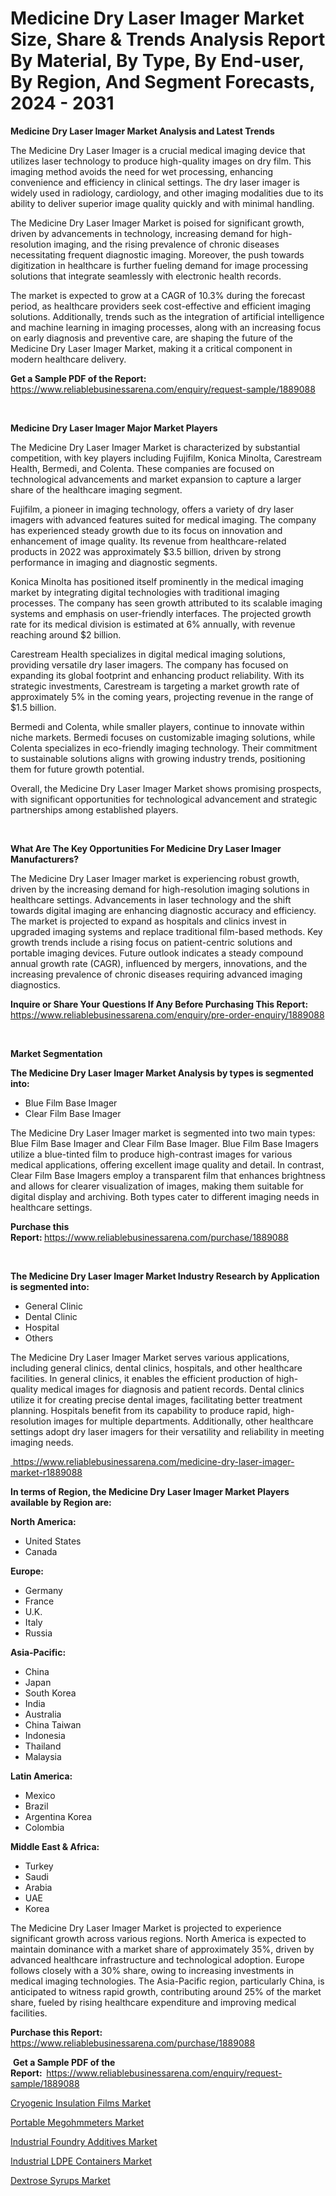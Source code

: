 <p><h1>Medicine Dry Laser Imager Market Size, Share & Trends Analysis Report By Material, By Type, By End-user, By Region, And Segment Forecasts, 2024 - 2031</h1></p><p><strong>Medicine Dry Laser Imager Market Analysis and Latest Trends</strong></p>
<p><p>The Medicine Dry Laser Imager is a crucial medical imaging device that utilizes laser technology to produce high-quality images on dry film. This imaging method avoids the need for wet processing, enhancing convenience and efficiency in clinical settings. The dry laser imager is widely used in radiology, cardiology, and other imaging modalities due to its ability to deliver superior image quality quickly and with minimal handling.</p><p>The Medicine Dry Laser Imager Market is poised for significant growth, driven by advancements in technology, increasing demand for high-resolution imaging, and the rising prevalence of chronic diseases necessitating frequent diagnostic imaging. Moreover, the push towards digitization in healthcare is further fueling demand for image processing solutions that integrate seamlessly with electronic health records.</p><p>The market is expected to grow at a CAGR of 10.3% during the forecast period, as healthcare providers seek cost-effective and efficient imaging solutions. Additionally, trends such as the integration of artificial intelligence and machine learning in imaging processes, along with an increasing focus on early diagnosis and preventive care, are shaping the future of the Medicine Dry Laser Imager Market, making it a critical component in modern healthcare delivery.</p></p>
<p><strong>Get a Sample PDF of the Report:&nbsp;</strong> <a href="https://www.reliablebusinessarena.com/enquiry/request-sample/1889088?utm_campaign=1596&utm_medium=2&utm_source=Github&utm_content=ia&utm_term=24102024&utm_id=medicine-dry-laser-imager">https://www.reliablebusinessarena.com/enquiry/request-sample/1889088</a></p>
<p>&nbsp;</p>
<p><strong>Medicine Dry Laser Imager Major Market Players</strong></p>
<p><p>The Medicine Dry Laser Imager Market is characterized by substantial competition, with key players including Fujifilm, Konica Minolta, Carestream Health, Bermedi, and Colenta. These companies are focused on technological advancements and market expansion to capture a larger share of the healthcare imaging segment.</p><p>Fujifilm, a pioneer in imaging technology, offers a variety of dry laser imagers with advanced features suited for medical imaging. The company has experienced steady growth due to its focus on innovation and enhancement of image quality. Its revenue from healthcare-related products in 2022 was approximately $3.5 billion, driven by strong performance in imaging and diagnostic segments.</p><p>Konica Minolta has positioned itself prominently in the medical imaging market by integrating digital technologies with traditional imaging processes. The company has seen growth attributed to its scalable imaging systems and emphasis on user-friendly interfaces. The projected growth rate for its medical division is estimated at 6% annually, with revenue reaching around $2 billion.</p><p>Carestream Health specializes in digital medical imaging solutions, providing versatile dry laser imagers. The company has focused on expanding its global footprint and enhancing product reliability. With its strategic investments, Carestream is targeting a market growth rate of approximately 5% in the coming years, projecting revenue in the range of $1.5 billion.</p><p>Bermedi and Colenta, while smaller players, continue to innovate within niche markets. Bermedi focuses on customizable imaging solutions, while Colenta specializes in eco-friendly imaging technology. Their commitment to sustainable solutions aligns with growing industry trends, positioning them for future growth potential.</p><p>Overall, the Medicine Dry Laser Imager Market shows promising prospects, with significant opportunities for technological advancement and strategic partnerships among established players.</p></p>
<p>&nbsp;</p>
<p><strong>What Are The Key Opportunities For Medicine Dry Laser Imager Manufacturers?</strong></p>
<p><p>The Medicine Dry Laser Imager market is experiencing robust growth, driven by the increasing demand for high-resolution imaging solutions in healthcare settings. Advancements in laser technology and the shift towards digital imaging are enhancing diagnostic accuracy and efficiency. The market is projected to expand as hospitals and clinics invest in upgraded imaging systems and replace traditional film-based methods. Key growth trends include a rising focus on patient-centric solutions and portable imaging devices. Future outlook indicates a steady compound annual growth rate (CAGR), influenced by mergers, innovations, and the increasing prevalence of chronic diseases requiring advanced imaging diagnostics.</p></p>
<p><strong>Inquire or Share Your Questions If Any Before Purchasing This Report:</strong> <a href="https://www.reliablebusinessarena.com/enquiry/pre-order-enquiry/1889088?utm_campaign=1596&utm_medium=2&utm_source=Github&utm_content=ia&utm_term=24102024&utm_id=medicine-dry-laser-imager">https://www.reliablebusinessarena.com/enquiry/pre-order-enquiry/1889088</a></p>
<p>&nbsp;</p>
<p><strong>Market Segmentation</strong></p>
<p><strong>The Medicine Dry Laser Imager Market Analysis by types is segmented into:</strong></p>
<p><ul><li>Blue Film Base Imager</li><li>Clear Film Base Imager</li></ul></p>
<p><p>The Medicine Dry Laser Imager market is segmented into two main types: Blue Film Base Imager and Clear Film Base Imager. Blue Film Base Imagers utilize a blue-tinted film to produce high-contrast images for various medical applications, offering excellent image quality and detail. In contrast, Clear Film Base Imagers employ a transparent film that enhances brightness and allows for clearer visualization of images, making them suitable for digital display and archiving. Both types cater to different imaging needs in healthcare settings.</p></p>
<p><strong>Purchase this Report:&nbsp;</strong><a href="https://www.reliablebusinessarena.com/purchase/1889088?utm_campaign=1596&utm_medium=2&utm_source=Github&utm_content=ia&utm_term=24102024&utm_id=medicine-dry-laser-imager">https://www.reliablebusinessarena.com/purchase/1889088</a></p>
<p>&nbsp;</p>
<p><strong>The Medicine Dry Laser Imager Market Industry Research by Application is segmented into:</strong></p>
<p><ul><li>General Clinic</li><li>Dental Clinic</li><li>Hospital</li><li>Others</li></ul></p>
<p><p>The Medicine Dry Laser Imager Market serves various applications, including general clinics, dental clinics, hospitals, and other healthcare facilities. In general clinics, it enables the efficient production of high-quality medical images for diagnosis and patient records. Dental clinics utilize it for creating precise dental images, facilitating better treatment planning. Hospitals benefit from its capability to produce rapid, high-resolution images for multiple departments. Additionally, other healthcare settings adopt dry laser imagers for their versatility and reliability in meeting imaging needs.</p></p>
<p><a href="https://www.reliablebusinessarena.com/medicine-dry-laser-imager-market-r1889088?utm_campaign=1596&utm_medium=2&utm_source=Github&utm_content=ia&utm_term=24102024&utm_id=medicine-dry-laser-imager">&nbsp;https://www.reliablebusinessarena.com/medicine-dry-laser-imager-market-r1889088</a></p>
<p><strong>In terms of Region, the Medicine Dry Laser Imager Market Players available by Region are:</strong></p>
<p>
    <p> <strong> North America: </strong>
        <ul>
            <li>United States</li>
            <li>Canada</li>
        </ul>
        </p> 
    <p> <strong> Europe: </strong>
        <ul>
            <li>Germany</li>
            <li>France</li>
            <li>U.K.</li>
            <li>Italy</li>
            <li>Russia</li>
        </ul>
        </p> 
    <p> <strong> Asia-Pacific: </strong>
        <ul>
            <li>China</li>
            <li>Japan</li>
            <li>South Korea</li>
            <li>India</li>
            <li>Australia</li>
            <li>China Taiwan</li>
            <li>Indonesia</li>
            <li>Thailand</li>
            <li>Malaysia</li>
        </ul>
        </p> 
    <p> <strong> Latin America: </strong>
        <ul>
            <li>Mexico</li>
            <li>Brazil</li>
            <li>Argentina Korea</li>
            <li>Colombia</li>
        </ul>
        </p> 
    <p> <strong> Middle East & Africa: </strong>
        <ul>
            <li>Turkey</li>
            <li>Saudi</li>
            <li>Arabia</li>
            <li>UAE</li>
            <li>Korea</li>
        </ul>
    </p>
    </p>
<p><p>The Medicine Dry Laser Imager Market is projected to experience significant growth across various regions. North America is expected to maintain dominance with a market share of approximately 35%, driven by advanced healthcare infrastructure and technological adoption. Europe follows closely with a 30% share, owing to increasing investments in medical imaging technologies. The Asia-Pacific region, particularly China, is anticipated to witness rapid growth, contributing around 25% of the market share, fueled by rising healthcare expenditure and improving medical facilities.</p></p>
<p><strong>Purchase this Report: </strong><a href="https://www.reliablebusinessarena.com/purchase/1889088?utm_campaign=1596&utm_medium=2&utm_source=Github&utm_content=ia&utm_term=24102024&utm_id=medicine-dry-laser-imager">https://www.reliablebusinessarena.com/purchase/1889088</a></p>
<p>&nbsp;<strong>Get a Sample PDF of the Report:&nbsp;&nbsp;</strong><a href="https://www.reliablebusinessarena.com/enquiry/request-sample/1889088?utm_campaign=1596&utm_medium=2&utm_source=Github&utm_content=ia&utm_term=24102024&utm_id=medicine-dry-laser-imager">https://www.reliablebusinessarena.com/enquiry/request-sample/1889088</a></p>
<p><strong></strong></p>
<p><p><a href="https://www.linkedin.com/pulse/cryogenic-insulation-films-market-size-type-single-side-coateddouble-rju4c?utm_campaign=1596&utm_medium=2&utm_source=Github&utm_content=ia&utm_term=24102024&utm_id=medicine-dry-laser-imager">Cryogenic Insulation Films Market</a></p><p><a href="https://www.linkedin.com/pulse/insights-portable-megohmmeters-industry-market-financial-wd3jc?utm_campaign=1596&utm_medium=2&utm_source=Github&utm_content=ia&utm_term=24102024&utm_id=medicine-dry-laser-imager">Portable Megohmmeters Market</a></p><p><a href="https://www.linkedin.com/pulse/navigating-industrial-foundry-additives-market-expert-analysis-tcdyc?utm_campaign=1596&utm_medium=2&utm_source=Github&utm_content=ia&utm_term=24102024&utm_id=medicine-dry-laser-imager">Industrial Foundry Additives Market</a></p><p><a href="https://www.linkedin.com/pulse/industrial-ldpe-containers-market-outlook-current-assessment-njvfc?utm_campaign=1596&utm_medium=2&utm_source=Github&utm_content=ia&utm_term=24102024&utm_id=medicine-dry-laser-imager">Industrial LDPE Containers Market</a></p><p><a href="https://www.linkedin.com/pulse/strategic-roadmap-success-global-dextrose-syrups-market-xbome?utm_campaign=1596&utm_medium=2&utm_source=Github&utm_content=ia&utm_term=24102024&utm_id=medicine-dry-laser-imager">Dextrose Syrups Market</a></p></p>